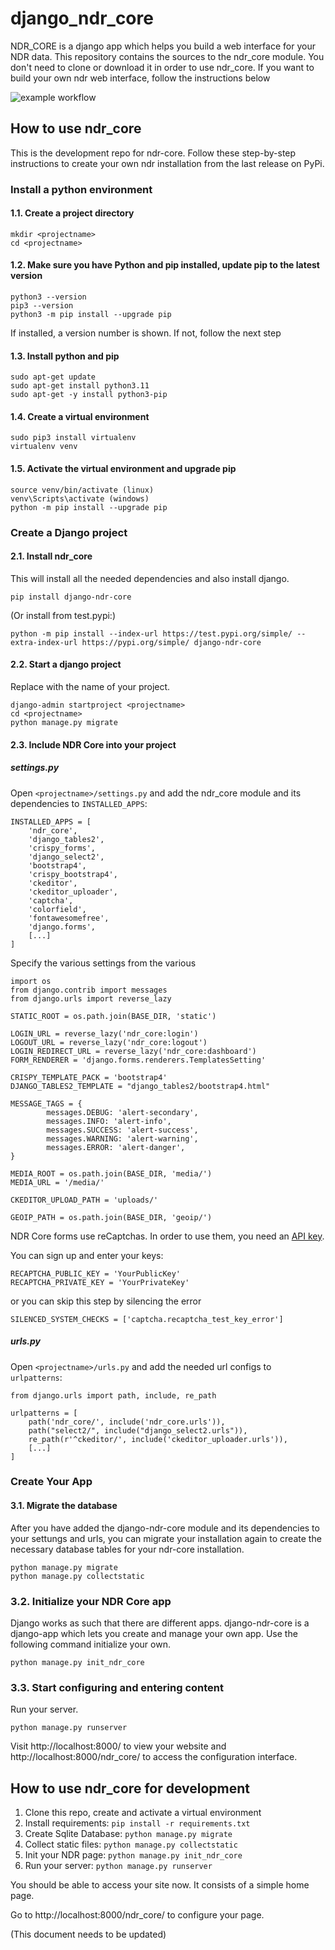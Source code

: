 # django_ndr_core

NDR_CORE is a django app which helps you build a web interface for your NDR data.
This repository contains the sources to the ndr_core module. You don't need to clone
or download it in order to use ndr_core. If you want to build your own ndr web interface,
follow the instructions below

![example workflow](https://github.com/sorinmarti/django_ndr_core/actions/workflows/django.yml/badge.svg)

## How to use ndr_core
This is the development repo for ndr-core. Follow these step-by-step instructions to create your own ndr installation from the last release on PyPi.

### Install a python environment

#### 1.1. Create a project directory
```
mkdir <projectname>
cd <projectname>
```

#### 1.2. Make sure you have Python and pip installed, update pip to the latest version
```
python3 --version
pip3 --version
python3 -m pip install --upgrade pip
```
If installed, a version number is shown. If not, follow the next step

#### 1.3. Install python and pip
```
sudo apt-get update
sudo apt-get install python3.11
sudo apt-get -y install python3-pip
```

#### 1.4. Create a virtual environment
```
sudo pip3 install virtualenv 
virtualenv venv 
```

#### 1.5. Activate the virtual environment and upgrade pip
```
source venv/bin/activate (linux)
venv\Scripts\activate (windows)
python -m pip install --upgrade pip
```

### Create a Django project

#### 2.1. Install ndr_core
This will install all the needed dependencies and also install django.
```
pip install django-ndr-core
```

(Or install from test.pypi:)
```
python -m pip install --index-url https://test.pypi.org/simple/ --extra-index-url https://pypi.org/simple/ django-ndr-core
```

#### 2.2. Start a django project
Replace <projectname> with the name of your project.
```
django-admin startproject <projectname>
cd <projectname>
python manage.py migrate
```

#### 2.3. Include NDR Core into your project

##### settings.py
Open ```<projectname>/settings.py``` and add the ndr_core module and its dependencies to ```INSTALLED_APPS```:

```
INSTALLED_APPS = [
    'ndr_core',
    'django_tables2',
    'crispy_forms',
    'django_select2',
    'bootstrap4',
    'crispy_bootstrap4',
    'ckeditor',
    'ckeditor_uploader',
    'captcha',
    'colorfield',
    'fontawesomefree',
    'django.forms',
    [...]
]
```

Specify the various settings from the various
```
import os
from django.contrib import messages
from django.urls import reverse_lazy

STATIC_ROOT = os.path.join(BASE_DIR, 'static')

LOGIN_URL = reverse_lazy('ndr_core:login')
LOGOUT_URL = reverse_lazy('ndr_core:logout')
LOGIN_REDIRECT_URL = reverse_lazy('ndr_core:dashboard')
FORM_RENDERER = 'django.forms.renderers.TemplatesSetting'

CRISPY_TEMPLATE_PACK = 'bootstrap4'
DJANGO_TABLES2_TEMPLATE = "django_tables2/bootstrap4.html"

MESSAGE_TAGS = {
        messages.DEBUG: 'alert-secondary',
        messages.INFO: 'alert-info',
        messages.SUCCESS: 'alert-success',
        messages.WARNING: 'alert-warning',
        messages.ERROR: 'alert-danger',
}

MEDIA_ROOT = os.path.join(BASE_DIR, 'media/')
MEDIA_URL = '/media/'

CKEDITOR_UPLOAD_PATH = 'uploads/'

GEOIP_PATH = os.path.join(BASE_DIR, 'geoip/')
```

NDR Core forms use reCaptchas. In order to use them, you need an [API key](|https://www.google.com/recaptcha/about/).

You can sign up and enter your keys:

```
RECAPTCHA_PUBLIC_KEY = 'YourPublicKey'
RECAPTCHA_PRIVATE_KEY = 'YourPrivateKey'
```

or you can skip this step by silencing the error

```
SILENCED_SYSTEM_CHECKS = ['captcha.recaptcha_test_key_error']
```

##### urls.py
Open ```<projectname>/urls.py``` and add the needed url configs to ```urlpatterns```:

```
from django.urls import path, include, re_path

urlpatterns = [
    path('ndr_core/', include('ndr_core.urls')),
    path("select2/", include("django_select2.urls")),
    re_path(r'^ckeditor/', include('ckeditor_uploader.urls')),
    [...]
]
```

### Create Your App

#### 3.1. Migrate the database
After you have added the django-ndr-core module and its dependencies to your settungs and urls, you can migrate your installation again to create the necessary database tables for your ndr-core installation.

```
python manage.py migrate
python manage.py collectstatic
```

### 3.2. Initialize your NDR Core app
Django works as such that there are different apps. django-ndr-core is a django-app which lets you create and manage your own app. Use the following command initialize your own.

```
python manage.py init_ndr_core
```

### 3.3. Start configuring and entering content
Run your server.
    
```
python manage.py runserver
```

Visit http://localhost:8000/ to view your website and http://localhost:8000/ndr_core/ to access the configuration interface.
    

## How to use ndr_core for development
1. Clone this repo, create and activate a virtual environment
2. Install requirements: ```pip install -r requirements.txt``` 
3. Create Sqlite Database: ```python manage.py migrate```
4. Collect static files: ```python manage.py collectstatic```
5. Init your NDR page: ```python manage.py init_ndr_core```
6. Run your server: ```python manage.py runserver```

You should be able to access your site now. It consists of a simple home page.

Go to http://localhost:8000/ndr_core/ to configure your page.

(This document needs to be updated)
